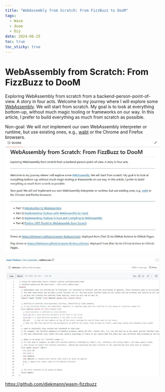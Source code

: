 ```yaml
---
title: "WebAssembly from Scratch: From FizzBuzz to DooM"
tags:
  - Wasm
  - doom
  - Diy
date: 2024-06-25
toc: true
toc_sticky: true
---
```


# WebAssembly from Scratch: From FizzBuzz to DooM

Exploring WebAssembly from scratch from a backend-person-point-of-view. A story in four  acts.
Welcome to my journey where I will explore some [WebAssembly](https://webassembly.org/). We will start from scratch. My goal is to look at everything bottom-up, without much magic tooling or frameworks on our way. In this article, I prefer to build everything as much from scratch as possible.

Non-goal: We will _not_ implement our own WebAssembly interpreter or runtime, but use existing ones, e.g., [wabt](https://github.com/WebAssembly/wabt) or the Chrome and Firefox browsers.
![](../_asset/2024-02-26-wasmdoom_image_1.jpg)

![](../_asset/2024-02-26-wasmdoom_image_2.jpg)

<https://github.com/diekmann/wasm-fizzbuzz>